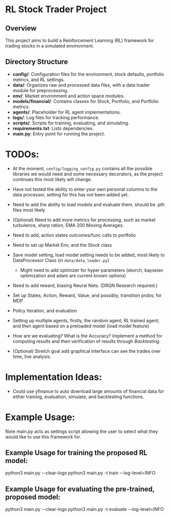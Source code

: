 # RL Stock Trader Project

## Overview

This project aims to build a Reinforcement Learning (RL) framework for trading stocks in a simulated environment.

## Directory Structure

- **config/**: Configuration files for the environment, stock defaults, portfolio metrics, and RL settings.
- **data/**: Organizes raw and processed data files, with a data loader module for preprocessing.
- **env/**: Market environment and action space modules.
- **models/financial/**: Contains classes for Stock, Portfolio, and Portfolio metrics.
- **agents/**: Placeholder for RL agent implementations.
- **logs/**: Log files for tracking performance.
- **scripts/**: Scripts for training, evaluating, and simulating.
- **requirements.txt**: Lists dependencies.
- **main.py**: Entry point for running the project.

# TODOs:

- At the moment, `config/logging_config.py` contains all the possible libraries we would need and some necessary decorators, as the project continues this most likely will change.
- Have not tested the ability to enter your own personal columns to the data processor, setting for this has not been added yet.
- Need to add the ability to load models and evaluate them, should be .pth files most likely
- (Optional) Need to add more metrics for processing, such as market turbulence, sharp ration, EMA 200 Moving Averages.
- Need to add, action states outcomes/func calls to portfolio
- Need to set up Market Env, and the Stock class
- Save model setting, load model setting needs to be added, most likely to DataProcessor Class (in `data/data_loader.py`)

   - Might need to add optimizer for hyper parameters (skorch, bayseian optimization and adam are current known options)

- Need to add reward, biasing Neural Nets. (DRQN Research required.)
- Set up States, Action, Reward, Value, and possibly, transition probs; for MDP
- Policy Iteration, and evaluation
- Setting up multiple agents, firstly, the random agent, RL trained agent, and then agent based on a preloaded model (load model feature)
- How are we evaluating? What is the Accuracy? Implement a method for computing results and then verification of results through _Backtesting_.
- (Optional) Stretch goal add graphical interface can see the trades over time, live analysis.

# Implementation Ideas:

- Could use yfinance to auto download large amounts of financial data for either training, evaluation, simulate, and backtesting functions.

# Example Usage: 
Note main.py acts as settings script allowing the user to select what they would like to use this framework for.

## Example Usage for training the proposed RL model:
 python3 main.py  --clear-logs 
 python3 main.py  -t train --log-level=INFO 

## Example Usage for evaluating the pre-trained, proposed model:
 python3 main.py  --clear-logs 
 python3 main.py  -t evaluate --log-level=INFO 

